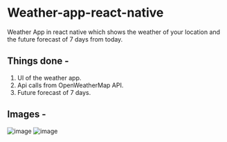 # Weather-app-react-native

Weather App in react native which shows the weather of your location and the future forecast of 7 days from today.

## Things done - 

1) UI of the weather app.
2) Api calls from OpenWeatherMap API.
3) Future forecast of 7 days.

## Images - 

![image](https://user-images.githubusercontent.com/72314518/167254588-613b9cc9-b78b-4894-8b87-28a891964256.png)
![image](https://user-images.githubusercontent.com/72314518/167254615-0ddddac2-866b-4d74-a130-acd53664d2e1.png)

